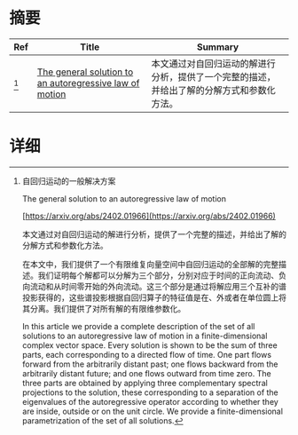 # 摘要

| Ref | Title | Summary |
| --- | --- | --- |
| [^1] | [The general solution to an autoregressive law of motion](https://arxiv.org/abs/2402.01966) | 本文通过对自回归运动的解进行分析，提供了一个完整的描述，并给出了解的分解方式和参数化方法。 |

# 详细

[^1]: 自回归运动的一般解决方案

    The general solution to an autoregressive law of motion

    [https://arxiv.org/abs/2402.01966](https://arxiv.org/abs/2402.01966)

    本文通过对自回归运动的解进行分析，提供了一个完整的描述，并给出了解的分解方式和参数化方法。

    

    在本文中，我们提供了一个有限维复向量空间中自回归运动的全部解的完整描述。我们证明每个解都可以分解为三个部分，分别对应于时间的正向流动、负向流动和从时间零开始的外向流动。这三个部分是通过将解应用三个互补的谱投影获得的，这些谱投影根据自回归算子的特征值是在、外或者在单位圆上将其分离。我们提供了对所有解的有限维参数化。

    In this article we provide a complete description of the set of all solutions to an autoregressive law of motion in a finite-dimensional complex vector space. Every solution is shown to be the sum of three parts, each corresponding to a directed flow of time. One part flows forward from the arbitrarily distant past; one flows backward from the arbitrarily distant future; and one flows outward from time zero. The three parts are obtained by applying three complementary spectral projections to the solution, these corresponding to a separation of the eigenvalues of the autoregressive operator according to whether they are inside, outside or on the unit circle. We provide a finite-dimensional parametrization of the set of all solutions.
    

